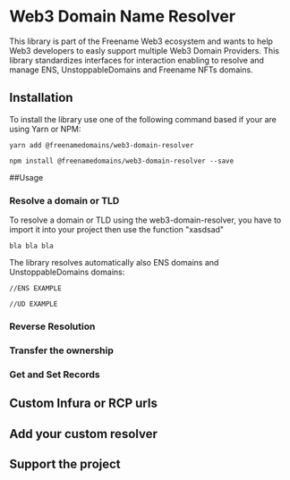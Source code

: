 # Web3 Domain Name Resolver
This library is part of the Freename Web3 ecosystem and wants to help Web3 developers to easly support multiple Web3 Domain Providers. This library standardizes interfaces for interaction enabling to resolve and manage ENS, UnstoppableDomains and Freename NFTs domains.

## Installation
To install the library use one of the following command based if your are using Yarn or NPM:

```shell
yarn add @freenamedomains/web3-domain-resolver
```

```shell
npm install @freenamedomains/web3-domain-resolver --save
```
##Usage
### Resolve a domain or TLD
To resolve a domain or TLD using the web3-domain-resolver, you have to import it into your project then use the function "xasdsad"
```shell
bla bla bla
```
The library resolves automatically also ENS domains and UnstoppableDomains domains:
```shell
//ENS EXAMPLE

//UD EXAMPLE
```

### Reverse Resolution

### Transfer the ownership

### Get and Set Records

## Custom Infura or RCP urls

## Add your custom resolver

## Support the project

